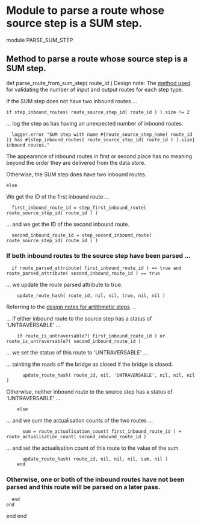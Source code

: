 # Module to parse a route whose source step is a SUM step.

module PARSE_SUM_STEP
## Method to parse a route whose source step is a SUM step.

  def parse_route_from_sum_step( route_id )
Design note: The [method used](https://ukparliament.github.io/ontologies/procedure/flowcharts/meta/design-notes/with-step-types/#validating-inputs-and-outputs-to-steps) for validating the number of input and output routes for each step type.

If the SUM step does not have two inbound routes ...

    if step_inbound_routes( route_source_step_id( route_id ) ).size != 2
... log the step as has having an unexpected number of inbound routes.

      logger.error "SUM step with name #{route_source_step_name( route_id )} has #{step_inbound_routes( route_source_step_id( route_id ) ).size} inbound routes."
The appearance of inbound routes in first or second place has no meaning beyond the order they are delivered from the data store.

Otherwise, the SUM step does have two inbound routes.

    else
We get the ID of the first inbound route ...

      first_inbound_route_id = step_first_inbound_route( route_source_step_id( route_id ) )
... and we get the ID of the second inbound route.

      second_inbound_route_id = step_second_inbound_route( route_source_step_id( route_id ) )
### If both inbound routes to the source step have been parsed ...

      if route_parsed_attribute( first_inbound_route_id ) == true and route_parsed_attribute( second_inbound_route_id ) == true
... we update the route parsed attribute to true.

        update_route_hash( route_id, nil, nil, true, nil, nil )
Referring to the [design notes for artithmetic steps](https://ukparliament.github.io/ontologies/procedure/flowcharts/meta/design-notes/with-step-types/#arithmetic-steps) ...

... if either inbound route to the source step has a status of 'UNTRAVERSABLE' ...

        if route_is_untraversable?( first_inbound_route_id ) or route_is_untraversable?( second_inbound_route_id )
... we set the status of this route to 'UNTRAVERSABLE' ...

... tainting the roads off the bridge as closed if the bridge is closed.

          update_route_hash( route_id, nil, 'UNTRAVERSABLE', nil, nil, nil )
Otherwise, neither inbound route to the source step has a status of 'UNTRAVERSABLE' ...

        else
... and we sum the actualisation counts of the two routes ...

          sum = route_actualisation_count( first_inbound_route_id ) + route_actualisation_count( second_inbound_route_id )
... and set the actualisation count of this route to the value of the sum.

          update_route_hash( route_id, nil, nil, nil, sum, nil )
        end
### Otherwise, one or both of the inbound routes have not been parsed and this route will be parsed on a later pass.

      end
    end
  end
end